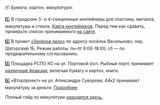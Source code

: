 📦 *Бумага, картон, макулатура*:

1️⃣ В городские 3- и 4-секционные контейнеры для пластика, металла, макулатуры и стекла. [Карта контейнеров](https://new.esoo39.ru/%d1%80%d1%81%d0%be/).
Перед тем как сдавать, проверьте список принимаемого [на сайте](https://new.esoo39.ru/рсо).

2️⃣ В проект [«Зелёное дело»](https://про.зеленоедело.рф) по адресу посёлок Васильково, пер. Шатурский 1Б. Режим работы: пн-пт 9:00-18:00, сб — по предварительному согласованию.

3️⃣ Площадка РСПО КО на ул. Портовой \(ост. Рыбный порт\) принимает [различные фракции](https://ecoklgd.notion.site/066a2f98607e4d378d23dbcc5bae64ff?source=copy_link), включая бумагу и картон, книги.

4️⃣ «Вторпроект» на  ул. Александра Суворова, 44к2 принимает макулатуру за деньги. [Подробнее](https://39.vtorproekt.com/)

*Полный гайд по макулатуре [находится здесь.](https://ecoklgd.notion.site/19251674c78080eaba46f870fa14f0fd?pvs=4)*
